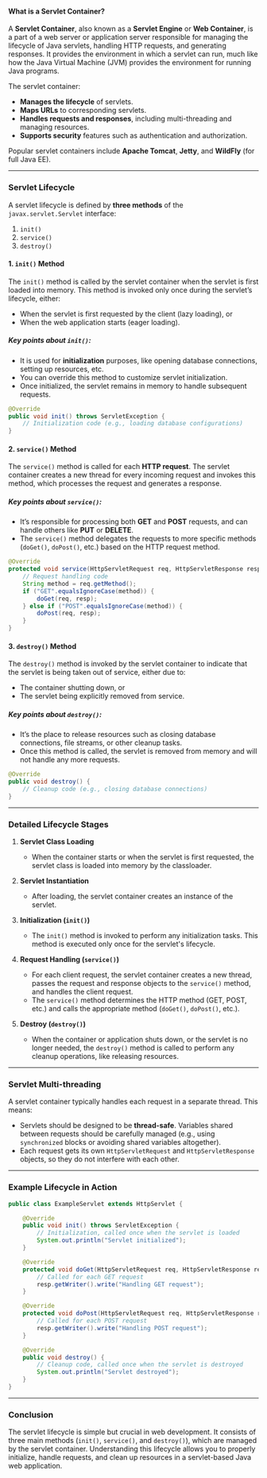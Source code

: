 
#### **What is a Servlet Container?**
A **Servlet Container**, also known as a **Servlet Engine** or **Web Container**, is a part of a web server or application server responsible for managing the lifecycle of Java servlets, handling HTTP requests, and generating responses. It provides the environment in which a servlet can run, much like how the Java Virtual Machine (JVM) provides the environment for running Java programs.

The servlet container:
- **Manages the lifecycle** of servlets.
- **Maps URLs** to corresponding servlets.
- **Handles requests and responses**, including multi-threading and managing resources.
- **Supports security** features such as authentication and authorization.

Popular servlet containers include **Apache Tomcat**, **Jetty**, and **WildFly** (for full Java EE).

---

### **Servlet Lifecycle**

A servlet lifecycle is defined by **three methods** of the `javax.servlet.Servlet` interface:
1. `init()`
2. `service()`
3. `destroy()`

#### 1. **`init()` Method**
The `init()` method is called by the servlet container when the servlet is first loaded into memory. This method is invoked only once during the servlet’s lifecycle, either:
- When the servlet is first requested by the client (lazy loading), or
- When the web application starts (eager loading).

##### **Key points about `init()`**:
- It is used for **initialization** purposes, like opening database connections, setting up resources, etc.
- You can override this method to customize servlet initialization.
- Once initialized, the servlet remains in memory to handle subsequent requests.

```java
@Override
public void init() throws ServletException {
    // Initialization code (e.g., loading database configurations)
}
```

#### 2. **`service()` Method**
The `service()` method is called for each **HTTP request**. The servlet container creates a new thread for every incoming request and invokes this method, which processes the request and generates a response.

##### **Key points about `service()`**:
- It’s responsible for processing both **GET** and **POST** requests, and can handle others like **PUT** or **DELETE**.
- The `service()` method delegates the requests to more specific methods (`doGet()`, `doPost()`, etc.) based on the HTTP request method.

```java
@Override
protected void service(HttpServletRequest req, HttpServletResponse resp) throws ServletException, IOException {
    // Request handling code
    String method = req.getMethod();
    if ("GET".equalsIgnoreCase(method)) {
        doGet(req, resp);
    } else if ("POST".equalsIgnoreCase(method)) {
        doPost(req, resp);
    }
}
```

#### 3. **`destroy()` Method**
The `destroy()` method is invoked by the servlet container to indicate that the servlet is being taken out of service, either due to:
- The container shutting down, or
- The servlet being explicitly removed from service.

##### **Key points about `destroy()`**:
- It’s the place to release resources such as closing database connections, file streams, or other cleanup tasks.
- Once this method is called, the servlet is removed from memory and will not handle any more requests.

```java
@Override
public void destroy() {
    // Cleanup code (e.g., closing database connections)
}
```

---

### **Detailed Lifecycle Stages**

1. **Servlet Class Loading**
   - When the container starts or when the servlet is first requested, the servlet class is loaded into memory by the classloader.

2. **Servlet Instantiation**
   - After loading, the servlet container creates an instance of the servlet.

3. **Initialization (`init()`)**
   - The `init()` method is invoked to perform any initialization tasks. This method is executed only once for the servlet's lifecycle.

4. **Request Handling (`service()`)**
   - For each client request, the servlet container creates a new thread, passes the request and response objects to the `service()` method, and handles the client request.
   - The `service()` method determines the HTTP method (GET, POST, etc.) and calls the appropriate method (`doGet()`, `doPost()`, etc.).

5. **Destroy (`destroy()`)**
   - When the container or application shuts down, or the servlet is no longer needed, the `destroy()` method is called to perform any cleanup operations, like releasing resources.

---

### **Servlet Multi-threading**
A servlet container typically handles each request in a separate thread. This means:
- Servlets should be designed to be **thread-safe**. Variables shared between requests should be carefully managed (e.g., using `synchronized` blocks or avoiding shared variables altogether).
- Each request gets its own `HttpServletRequest` and `HttpServletResponse` objects, so they do not interfere with each other.

---

### **Example Lifecycle in Action**

```java
public class ExampleServlet extends HttpServlet {

    @Override
    public void init() throws ServletException {
        // Initialization, called once when the servlet is loaded
        System.out.println("Servlet initialized");
    }

    @Override
    protected void doGet(HttpServletRequest req, HttpServletResponse resp) throws ServletException, IOException {
        // Called for each GET request
        resp.getWriter().write("Handling GET request");
    }

    @Override
    protected void doPost(HttpServletRequest req, HttpServletResponse resp) throws ServletException, IOException {
        // Called for each POST request
        resp.getWriter().write("Handling POST request");
    }

    @Override
    public void destroy() {
        // Cleanup code, called once when the servlet is destroyed
        System.out.println("Servlet destroyed");
    }
}
```

---

### **Conclusion**
The servlet lifecycle is simple but crucial in web development. It consists of three main methods (`init()`, `service()`, and `destroy()`), which are managed by the servlet container. Understanding this lifecycle allows you to properly initialize, handle requests, and clean up resources in a servlet-based Java web application.